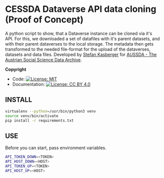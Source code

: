 # CESSDA Dataverse API data cloning (Proof of Concept)

A python script to show, that a Dataverse instance can be cloned via it's API. For this, we downloaded a set of datafiles with it's parent datasets, and with their parent dataverses to the local storage. The metadata then gets transformed to the needed file-format for the upload of the dataverses, datasets and data files. Developed by [Stefan Kasberger](http://stefankasberger.at) for [AUSSDA - The Austrian Social Science Data Archive](http://aussda.at/).

**Copyright**

* Code:  [![License: MIT](https://img.shields.io/badge/License-MIT-yellow.svg)](https://opensource.org/licenses/MIT)
* Documentation:  [![License: CC BY 4.0](https://licensebuttons.net/l/by/4.0/80x15.png)](https://creativecommons.org/licenses/by/4.0/)

## INSTALL

```bash
virtualenv --python=/usr/bin/python3 venv
source venv/bin/activate
pip install -r requirements.txt
```

## USE

Before you can start, pass environment variables.

```bash
API_TOKEN_DOWN=<TOKEN>
API_HOST_DOWN=<HOST>
API_TOKEN_UP=<TOKEN>
API_HOST_UP=<HOST>
```
 
